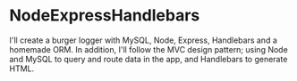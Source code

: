 # NodeExpressHandlebars
I'll create a burger logger with MySQL, Node, Express, Handlebars and a homemade ORM. In addition, I'll follow the MVC design pattern; using Node and MySQL to query and route data in the app, and Handlebars to generate HTML.
